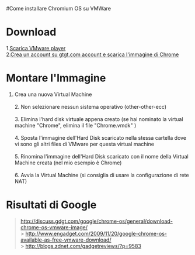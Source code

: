 #Come installare Chromium OS su VMWare

# Download

1.[Scarica VMware player](http://www.vmware.com/products/player/)
<br>2.<a href='http://gdgt.com/google/chrome-os/download/'>Crea un account su gtgt.com account e scarica l'immagine di Chrome</a>

<h1>Montare l'Immagine</h1>

1. Crea una nuova Virtual Machine<br>
<br>2. Non selezionare nessun sistema operativo (other-other-ecc)<br>
<br>3. Elimina l'hard disk virtuale appena creato (se hai nominato la virtual machine "Chrome", elimina il file "Chrome.vmdk" )<br>
<br>4. Sposta l'immagine dell'Hard Disk scaricato nella stessa cartella dove vi sono gli altri files di VMware per questa virtual machine<br>
<br>5. Rinomina l'immagine dell'Hard Disk scaricato con il nome della Virtual Machine creata (nel mio esempio è Chrome)<br>
<br>6. Avvia la Virtual Machine (si consiglia di usare la configurazione di rete NAT)<br>
<h1>Risultati di Google</h1>

> <a href='http://discuss.gdgt.com/google/chrome-os/general/download-chrome-os-vmware-image/'>http://discuss.gdgt.com/google/chrome-os/general/download-chrome-os-vmware-image/</a>
<br>> <a href='http://www.engadget.com/2009/11/20/google-chrome-os-available-as-free-vmware-download/'>http://www.engadget.com/2009/11/20/google-chrome-os-available-as-free-vmware-download/</a>
<br>> <a href='http://blogs.zdnet.com/gadgetreviews/?p=9583'>http://blogs.zdnet.com/gadgetreviews/?p=9583</a>
